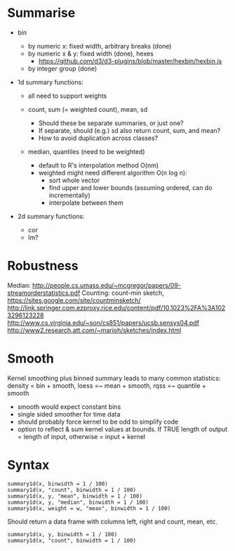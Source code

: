 # Summarise

* bin 
  * by numeric x: fixed width, arbitrary breaks (done)
  * by numeric x & y: fixed width (done), hexes
    * https://github.com/d3/d3-plugins/blob/master/hexbin/hexbin.js
  * by integer group (done)

* 1d summary functions: 
  * all need to support weights

  * count, sum (= weighted count), mean, sd
    * Should these be separate summaries, or just one?
    * If separate, should (e.g.) sd also return count, sum, and mean?
    * How to avoid duplication across classes?

  * median, quantiles (need to be weighted)
    * default to R's interpolation method O(nm)
    * weighted might need different algorithm O(n log n): 
      * sort whole vector
      * find upper and lower bounds (assuming ordered, can do incrementally)
      * interpolate between them

* 2d summary functions:
  * cor
  * lm?

# Robustness

Median: http://people.cs.umass.edu/~mcgregor/papers/09-streamorderstatistics.pdf
Counting: count-min sketch, https://sites.google.com/site/countminsketch/
http://link.springer.com.ezproxy.rice.edu/content/pdf/10.1023%2FA%3A1023296123228
http://www.cs.virginia.edu/~son/cs851/papers/ucsb.sensys04.pdf
http://www2.research.att.com/~marioh/sketches/index.html

# Smooth

Kernel smoothing plus binned summary leads to many common statistics: density = bin + smooth, loess =~ mean + smooth, rqss =~ quantile + smooth

* smooth would expect constant bins
* single sided smoother for time data
* should probably force kernel to be odd to simplify code
* option to reflect & sum kernel values at bounds.  If TRUE length of output = length of input, otherwise = input + kernel

# Syntax

    summary1d(x, binwidth = 1 / 100)
    summary1d(x, "count", binwidth = 1 / 100)
    summary1d(x, y, "mean", binwidth = 1 / 100)
    summary1d(x, y, "median", binwidth = 1 / 100)
    summary1d(x, weight = w, "mean", binwidth = 1 / 100)

Should return a data frame with columns left, right and count, mean, etc.

    summary1d(x, y, binwidth = 1 / 100)
    summary1d(x, "count", binwidth = 1 / 100)

